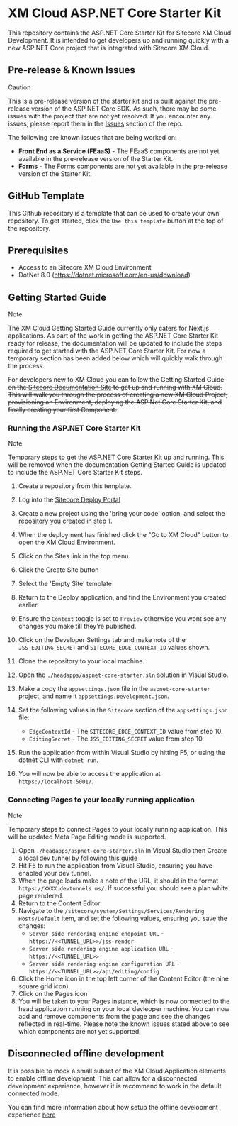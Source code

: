 # XM Cloud ASP.NET Core Starter Kit
This repository contains the ASP.NET Core Starter Kit for Sitecore XM Cloud Development. It is intended to get developers up and running quickly with a new ASP.NET Core project that is integrated with Sitecore XM Cloud.

## Pre-release & Known Issues
> [!CAUTION]
> This is a pre-release version of the starter kit and is built against the pre-release version of the ASP.NET Core SDK. As such, there may be some issues with the project that are not yet resolved. If you encounter any issues, please report them in the [Issues](https://github.com/Sitecore/xmcloud-starter-aspnetcore/issues) section of the repo.

The following are known issues that are being worked on:
- **Front End as a Service (FEaaS)** - The FEaaS components are not yet available in the pre-release version of the Starter Kit.
- **Forms** - The Forms components are not yet available in the pre-release version of the Starter Kit.

## GitHub Template
This Github repository is a template that can be used to create your own repository. To get started, click the `Use this template` button at the top of the repository. 

## Prerequisites
- Access to an Sitecore XM Cloud Environment
- DotNet 8.0 (https://dotnet.microsoft.com/en-us/download)

## Getting Started Guide
> [!NOTE]
> The XM Cloud Getting Started Guide currently only caters for Next.js applications. As part of the work in getting the ASP.NET Core Starter Kit ready for release, the documentation will be updated to include the steps required to get started with the ASP.NET Core Starter Kit. For now a temporary section has been added below which will quickly walk through the process.

~~For developers new to XM Cloud you can follow the Getting Started Guide on the [Sitecore Documentation Site](https://doc.sitecore.com/xmc) to get up and running with XM Cloud. This will walk you through the process of creating a new XM Cloud Project, provisioning an Environment, deploying the ASP.Net Core Starter Kit, and finally creating your first Component.~~

### Running the ASP.NET Core Starter Kit
> [!NOTE]
> Temporary steps to get the ASP.NET Core Starter Kit up and running. This will be removed when the documentation Getting Started Guide is updated to include the ASP.NET Core Starter Kit steps.

1. Create a repository from this template.
2. Log into the [Sitecore Deploy Portal](https://deploy.sitecorecloud.io/)
3. Create a new project using the 'bring your code' option, and select the repository you created in step 1.
4. When the deployment has finished click the "Go to XM Cloud" button to open the XM Cloud Environment.
5. Click on the Sites link in the top menu
6. Click the Create Site button
7. Select the 'Empty Site' template

8. Return to the Deploy application, and find the Environment you created earlier.
9. Ensure the `Context` toggle is set to `Preview` otherwise you wont see any changes you make till they're published.
10. Click on the Developer Settings tab and make note of the `JSS_EDITING_SECRET` and `SITECORE_EDGE_CONTEXT_ID` values shown.
11. Clone the repository to your local machine.
12. Open the `./headapps/aspnet-core-starter.sln` solution in Visual Studio.
13. Make a copy the `appsettings.json` file in the `aspnet-core-starter` project, and name it `appsettings.Development.json`.
14. Set the following values in the `Sitecore` section of the `appsettings.json` file:
    - `EdgeContextId` - The `SITECORE_EDGE_CONTEXT_ID` value from step 10.
    - `EditingSecret` - The `JSS_EDITING_SECRET` value from step 10.
15. Run the application from within Visual Studio by hitting F5, or using the dotnet CLI with `dotnet run`.
16. You will now be able to access the application at `https://localhost:5001/`.

### Connecting Pages to your locally running application
> [!NOTE]
> Temporary steps to connect Pages to your locally running application. This will be updated Meta Page Editing mode is supported.

1. Open `./headapps/aspnet-core-starter.sln` in Visual Studio then Create a local dev tunnel by following this [guide](https://learn.microsoft.com/en-us/connectors/custom-connectors/port-tunneling)
2. Hit F5 to run the application from Visual Studio, ensuring you have enabled your dev tunnel.
3. When the page loads make a note of the URL, it should in the format `https://XXXX.devtunnels.ms/`. If successful you should see a plan white page rendered.
4. Return to the Content Editor
5. Navigate to the `/sitecore/system/Settings/Services/Rendering Hosts/Default` item, and set the following values, ensuring you save the changes:
    - `Server side rendering engine endpoint URL` - `https://<<TUNNEL_URL>>/jss-render`
    - `Server side rendering engine application URL` - `https://<<TUNNEL_URL>>`
    - `Server side rendering engine configuration URL` - `https://<<TUNNEL_URL>>/api/editing/config`
6. Click the Home icon in the top left corner of the Content Editor (the nine square grid icon).
7. Click on the Pages icon
8. You will be taken to your Pages instance, which is now connected to the head application running on your local devleoper machine. You can now add and remove components from the page and see the changes reflected in real-time. Please note the known issues stated above to see which components are not yet supported.

## Disconnected offline development
It is possible to mock a small subset of the XM Cloud Application elements to enable offline development. This can allow for a disconnected development experience, however it is recommend to work in the default connected mode.

You can find more information about how setup the offline development experience [here](./local-containers/README.md)